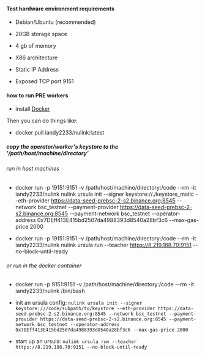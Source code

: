 
#### Test hardware environment requirements

* Debian/Ubuntu (recommended)

* 20GB storage space

* 4 gb of memory

* X86 architecture

* Static IP Address

* Exposed TCP port 9151

#### how to run PRE workers

* install [Docker](https://docs.docker.com/install/)

Then you can do things like:

* docker pull iandy2233/nulink:latest

##### copy the operator/worker's keystore to the '/path/host/machine/directory'

###### run in host machines

* docker run  -p 19151:9151 -v /path/host/machine/directory:/code --rm -it iandy2233/nulink nulink ursula init --signer keystore://./keystore_matic --eth-provider https://data-seed-prebsc-2-s2.binance.org:8545 --network bsc_testnet --payment-provider https://data-seed-prebsc-2-s2.binance.org:8545 --payment-network bsc_testnet --operator-address  0x7DEff413E415bd2507da4988393d8540a28bf3c6 --max-gas-price 2000

* docker run  -p 19151:9151 -v /path/host/machine/directory:/code --rm -it iandy2233/nulink nulink ursula run --teacher https://8.219.188.70:9151 --no-block-until-ready

###### or run in the docker container

* docker run  -p 9151:9151 -v /path/host/machine/directory:/code --rm -it iandy2233/nulink /bin/bash


* init an ursula config:
  `nulink ursula init --signer keystore:///code/subpath/to/keystore --eth-provider https://data-seed-prebsc-2-s2.binance.org:8545 --network bsc_testnet --payment-provider https://data-seed-prebsc-2-s2.binance.org:8545 --payment-network bsc_testnet --operator-address  0x7DEff413E415bd2507da4988393d8540a28bf3c6 --max-gas-price 2000`


* start up an ursula:
  `nulink ursula run --teacher https://8.219.188.70:9151 --no-block-until-ready`

